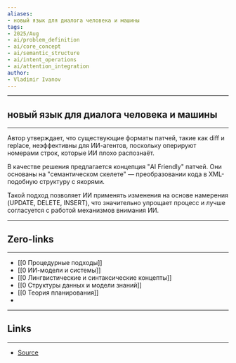 ```yaml
---
aliases: 
- новый язык для диалога человека и машины 
tags:
- 2025/Aug
- ai/problem_definition
- ai/core_concept
- ai/semantic_structure
- ai/intent_operations
- ai/attention_integration
author:
- Vladimir Ivanov
---
```

-----
##  новый язык для диалога человека и машины
-----
Автор утверждает, что существующие форматы патчей, такие как diff и replace, неэффективны для ИИ-агентов, поскольку оперируют номерами строк, которые ИИ плохо распознаёт. 

В качестве решения предлагается концепция "AI Friendly" патчей. Они основаны на "семантическом скелете" — преобразовании кода в XML-подобную структуру с якорями. 

Такой подход позволяет ИИ применять изменения на основе намерения (UPDATE, DELETE, INSERT), что значительно упрощает процесс и лучше согласуется с работой механизмов внимания ИИ.

---
## Zero-links
---
- [[0 Процедурные подходы]]
- [[0 ИИ-модели и системы]]
- [[0 Лингвистические и синтаксические концепты]]
- [[0 Структуры данных и модели знаний]]
- [[0 Теория планирования]]
- 

---
## Links
---
- [Source](https://t.me/turboproject/2023)